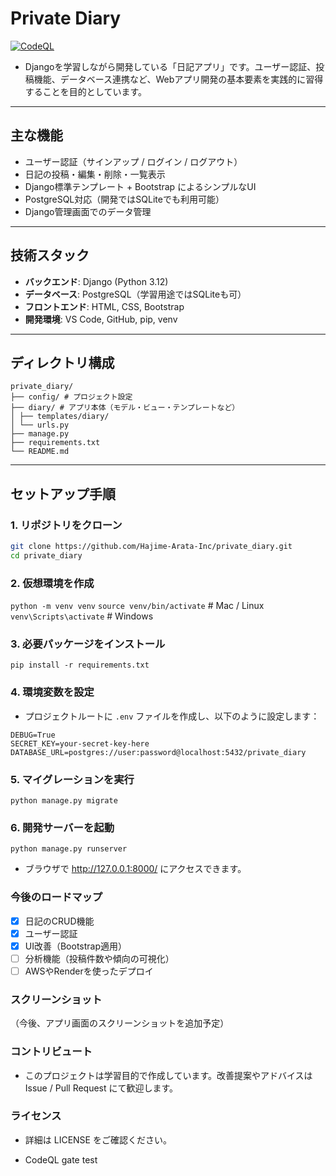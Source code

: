 # Private Diary
[![CodeQL](https://github.com/Hajime-Arata-Inc/private_diary/actions/workflows/codeql-analysis.yml/badge.svg)](https://github.com/Hajime-Arata-Inc/private_diary/actions/workflows/codeql-analysis.yml)

- Djangoを学習しながら開発している「日記アプリ」です。ユーザー認証、投稿機能、データベース連携など、Webアプリ開発の基本要素を実践的に習得することを目的としています。
---
## 主な機能

- ユーザー認証（サインアップ / ログイン / ログアウト）
- 日記の投稿・編集・削除・一覧表示
- Django標準テンプレート + Bootstrap によるシンプルなUI
- PostgreSQL対応（開発ではSQLiteでも利用可能）
- Django管理画面でのデータ管理
---
## 技術スタック
- **バックエンド**: Django (Python 3.12)
- **データベース**: PostgreSQL（学習用途ではSQLiteも可）
- **フロントエンド**: HTML, CSS, Bootstrap
- **開発環境**: VS Code, GitHub, pip, venv

---

## ディレクトリ構成
```
private_diary/
├── config/ # プロジェクト設定
├── diary/ # アプリ本体（モデル・ビュー・テンプレートなど）
│ ├── templates/diary/
│ └── urls.py
├── manage.py
├── requirements.txt
└── README.md
```
---

## セットアップ手順

### 1. リポジトリをクローン
```bash
git clone https://github.com/Hajime-Arata-Inc/private_diary.git
cd private_diary
```
### 2. 仮想環境を作成
`python -m venv venv`
`source venv/bin/activate`   # Mac / Linux
`venv\Scripts\activate`      # Windows
### 3. 必要パッケージをインストール
`pip install -r requirements.txt`
### 4. 環境変数を設定
- プロジェクトルートに `.env` ファイルを作成し、以下のように設定します：
```
DEBUG=True
SECRET_KEY=your-secret-key-here
DATABASE_URL=postgres://user:password@localhost:5432/private_diary
```
### 5. マイグレーションを実行
`python manage.py migrate`
### 6. 開発サーバーを起動
`python manage.py runserver`
- ブラウザで http://127.0.0.1:8000/ にアクセスできます。
### 今後のロードマップ
- [x] 日記のCRUD機能
- [x] ユーザー認証
- [x] UI改善（Bootstrap適用）
- [ ] 分析機能（投稿件数や傾向の可視化）
- [ ] AWSやRenderを使ったデプロイ
### スクリーンショット
（今後、アプリ画面のスクリーンショットを追加予定）
### コントリビュート
- このプロジェクトは学習目的で作成しています。改善提案やアドバイスは Issue / Pull Request にて歓迎します。
### ライセンス
- 詳細は LICENSE をご確認ください。

- CodeQL gate test
